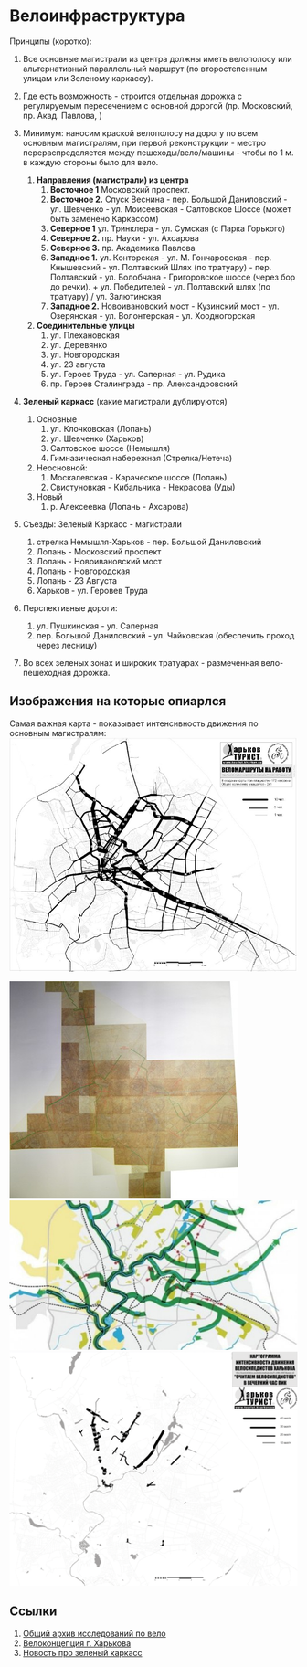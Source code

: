 # Велоинфраструктура
Принципы (коротко):
1. Все основные магистрали из центра должны иметь велополосу или альтернативный параллельный маршрут (по второстепенным улицам или Зеленому каркассу).
2. Где есть возможность - строится отдельная дорожка с регулируемым пересечением с основной дорогой (пр. Московский, пр. Акад. Павлова, )
3. Минимум: наносим краской велополосу на дорогу по всем основным магистралям, при первой реконструкции - местро перераспределяется между пешеходы/вело/машины - чтобы по 1 м. в каждую стороны было для вело.
   1. **Направления (магистрали) из центра**
      1. **Восточное 1** Московский проспект.
      2. **Восточное 2.**  Спуск Веснина - пер. Большой Даниловский - ул. Шевченко - ул. Моисеевская - Салтовское Шоссе (может быть заменено Каркассом)
      3. **Северное 1** ул. Тринклера - ул. Сумская (с Парка Горького)
      4. **Северное 2.** пр. Науки - ул. Ахсарова
      5. **Северное  3.** пр. Академика Павлова
      6. **Западное 1.** ул. Конторская - ул. М. Гончаровская - пер. Кнышевский - ул. Полтавский Шлях (по тратуару) - пер. Полтавский - ул. Болобчана - Григоровское шоссе (через бор до речки). + ул. Победителей - ул. Полтавский шлях (по тратуару) / ул. Залютинская
      7. **Западное 2.** Новоивановский мост - Кузинский мост - ул. Озерянская - ул. Волонтерская - ул. Хоодногорская
   2. **Соединительные улицы**
      1. ул. Плехановская
      2. ул. Деревянко
      3. ул. Новгородская
      4. ул. 23 августа
      5. ул. Героев Труда - ул. Саперная - ул. Рудика
      6. пр. Героев Сталинграда - пр. Александровский
   
4. **Зеленый каркасс** (какие магистрали дублируются)
   1. Основные
      1. ул. Клочковская (Лопань)
      2. ул. Шевченко (Харьков)
      3. Салтовское шоссе (Немышля)
      4. Гимназическая набережная (Стрелка/Нетеча)
   2. Неосновной:
      1. Москалевская - Караческое шоссе (Лопань)
      2. Свистуновкая - Кибальчика - Некрасова (Уды)
   3. Новый 
      1. р. Алексеевка (Лопань - Ахсарова)

5.  Съезды: Зеленый Каркасс - магистрали
    1.  стрелка Немышля-Харьков - пер. Большой Даниловский
    2.  Лопань - Московский проспект
    3.  Лопань - Новоивановский мост
    4.  Лопань - Новгородская
    5.  Лопань - 23 Августа
    6.  Харьков - ул. Геровев Труда
6. Перспективные дороги:
   1. ул. Пушкинская - ул. Саперная
   2. пер. Большой Даниловский - ул. Чайковская (обеспечить проход через лесницу)
7. Во всех зеленых зонах и широких тратуарах - размеченная вело-пешеходная дорожка.


 ## Изображения на которые опиарлся
Самая важная карта - показывает интенсивность движения по основным магистралям:  
 <img src = "img/map3.jpeg">    

 
 <img src = "img/map2.jpeg">     
   
<img src = "img/map4.jpeg">     
  

 <img src = "img/map1.gif">    
   
 
 ## Ссылки
 1. [Общий архив исследований по вело](http://xt.ht/phpbb/viewtopic.php?f=24&t=200833&fbclid=IwAR2WTDK3sgcmB9f9O78aYh__953emMFUlGkEJiXsITfhePfQR6w2epw7nlQ)
 2. [Велоконцепция г. Харькова](http://kharkiv.rocks/reestr/653772?fbclid=IwAR1EP7U10QzhlCP_c7-64gnFJGhOHhvmugNoeSu3sctr69qxXK92kIFENbs)
 3. [Новость про зеленый каркасс](https://www.city.kharkov.ua/ru/news/igor-terekhov-rozpoviv-pro-proekt-zeleniy-karkas-47738.html)



 